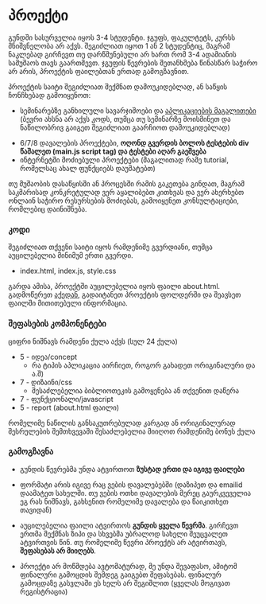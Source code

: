 # პროექტი
გუნდში სასურველია იყოს 3-4 სტუდენტი. ჯგუფს, ფაკულტეტს, კურსს მნიშვნელობა არ აქვს. შეგიძლიათ იყოთ 1 ან 2 სტუდენტიც, მაგრამ ნაკლებად გირჩევთ თუ დარწმუნებული არ ხართ რომ 3-4 ადამიანის სამუშაოს თავს გაართმევთ. ჯგუფის წევრების შეთანხმება წინასწარ საჭირო არ არის, პროექტის ფაილებთან ერთად გამოგზავნით.

პროექტის საიტი შეგიძლიათ შექმნათ დამოუკიდებლად, ან საწყის ჩონჩხებად გამოიყენოთ:

+ სემინარებზე განხილული სავარჯიშოები და <a href="https://freeuni-digital-technologies.github.io/application_examples">აპლიკაციების მაგალითები</a> (ბევრი ახსნა არ აქვს კოდს, თუმცა თუ სემინარზე მოისმინეთ და ნაწილობრივ გაიგეთ შეგიძლიათ გაარჩიოთ დამოუკიდებლად)
- 6/7/8 დავალების პროექტები, <strong>ოღონდ გვერდის ბოლოს ტესტების div წაშალეთ (main.js script tag) და ტესტები აღარ გაეშვება </strong>
- ინტერნეტში მოძიებული პროექტები (მაგალითად რამე tutorial, რომელსაც ახალ ფუნქციებს დაუმატებთ)

თუ მუშაობის დასაწყისში ან პროცესში რამის გაკეთება გინდათ, მაგრამ საკმარისად კონკრეტულად ვერ აყალიბებთ კითხვას და ვერ ახერხებთ ონლაინ საჭირო რესურსების მოძიებას, გამოიყენეთ კონსულტაციები, რომლებიც დაინიშნება.

### კოდი
შეგიძლიათ თქვენი საიტი იყოს რამდენიმე გვერდიანი, თუმცა აუცილებელია მინიმუმ ერთი გვერდი. 
- index.html, index.js, style.css

გარდა ამისა, პროექტში აუცილებელია იყოს ფაილი about.html. გადმოწერეთ [აქედან](https://freeuni-digital-technologies.github.io/webHwInterface/project/project.zip),  გადაიტანეთ პროექტის ფოლდერში და შეავსეთ ფაილში მითითებული ინფორმაცია. 


### შეფასების კომპონენტები
ციფრი ნიშნავს რამდენი ქულა აქვს (სულ 24 ქულა)

- 5 - იდეა/concept 
	- რა ტიპის აპლიკაცია აირჩიეთ, როგორ გახადეთ ორიგინალური და ა.შ)
- 7 - დიზაინი/css
	- შესაძლებელია ბიბლიოთეკის გამოყენება ან თქვენით დაწერა
- 7 - ფუნქციონალი/javascript
- 5 - report (about.html ფაილი)

რომელიმე ნაწილის განსაკუთრებულად კარგად ან ორიგინალურად შესრულების შემთხვევაში შესაძლებელია მიიღოთ რამდენიმე ბონუს ქულა



### გამოგზავნა
- გუნდის წევრებმა უნდა ატვირთოთ **ზუსტად ერთი და იგივე ფაილები**
- ფორმატი არის იგივე რაც ვების დავალებებში (დაზიპეთ და emailid დაამატეთ სახელში. თუ ვების ოთხი დავალების მერეც გაურკვეველია ეგ რას ნიშნავს, გახსენით რომელიმე დავალება და წაიკითხეთ თავიდან)
- აუცილებელია ფაილი ატვირთოს **გუნდის ყველა წევრმა**. გირჩევთ ერთმა შექმნას ზიპი და სხვებმა უბრალოდ სახელი შეუცვალეთ ატვირთვის წინ. თუ რომელიმე წევრი პროექტს არ ატვირთავს, **შეფასებას არ მიიღებს**.

- პროექტი არ მოწმდება ავტომატურად, მე უნდა შევაფასო, ამიტომ ფინალური გამოცდის შემდეგ გაიგებთ შეფასებას. ფინალურ გამოცდაზე გასვლაში ეს ხელს არ შეგიშლით (ყველას მოგივათ რეგისტრაცია)

